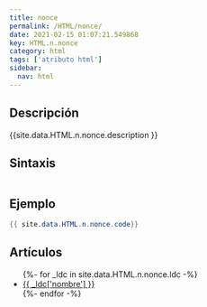 ```yaml
---
title: nonce
permalink: /HTML/nonce/
date: 2021-02-15 01:07:21.549868
key: HTML.n.nonce
category: html
tags: ['atributo html']
sidebar: 
  nav: html
---
```


## Descripción
{{site.data.HTML.n.nonce.description }}

## Sintaxis
~~~html
~~~

## Ejemplo
~~~java
{{ site.data.HTML.n.nonce.code}}
~~~

## Artículos
<ul>
{%- for _ldc in site.data.HTML.n.nonce.ldc -%}
   <li>
       <a href="{{_ldc['url'] }}">{{ _ldc['nombre'] }}</a>
   </li>
{%- endfor -%}
</ul>
